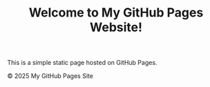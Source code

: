 <!DOCTYPE html>
<html lang="en">
<head>
    <meta charset="UTF-8">
    <meta name="viewport" content="width=device-width, initial-scale=1.0">
    <title>My GitHub Pages Site</title>
    <link rel="stylesheet" href="style.css">
</head>
<body>
    <header>
        <h1>Welcome to My GitHub Pages Website!</h1>
    </header>
    <main>
        <p>This is a simple static page hosted on GitHub Pages.</p>
    </main>
    <footer>
        <p>&copy; 2025 My GitHub Pages Site</p>
    </footer>
</body>
</html>
